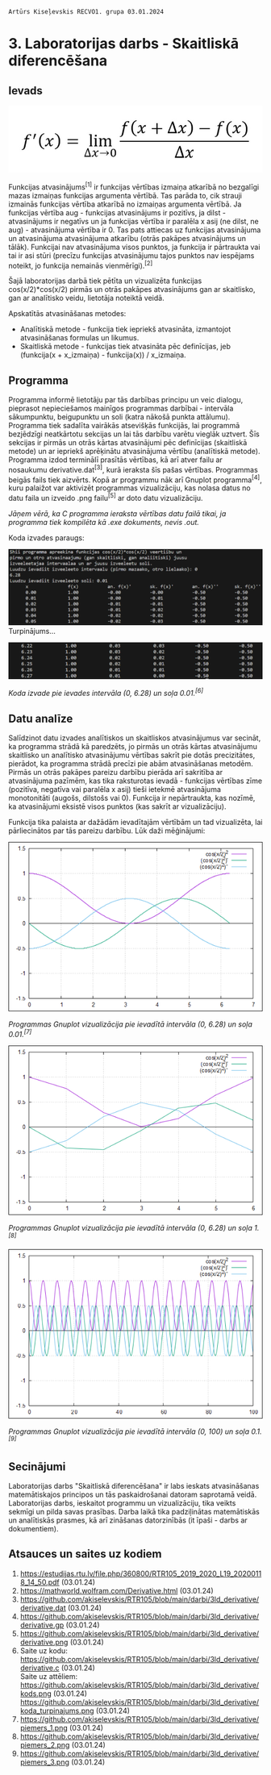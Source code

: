     Artūrs Kiseļevskis RECVO1. grupa 03.01.2024
# 3. Laboratorijas darbs - Skaitliskā diferencēšana
## Ievads

![Alt text](v65.jpg)

Funkcijas atvasinājums<sup>[1]</sup> ir funkcijas vērtības izmaiņa atkarībā no bezgalīgi mazas izmaiņas funkcijas argumenta vērtībā. Tas parāda to, cik strauji izmainās funkcijas vērtība atkarībā no izmaiņas argumenta vērtībā. Ja funkcijas vērtība aug - funkcijas atvasinājums ir pozitīvs, ja dilst - atvasinājums ir negatīvs un ja funkcijas vērtība ir paralēla x asij (ne dilst, ne aug) - atvasinājuma vērtība ir 0. Tas pats attiecas uz funkcijas atvasinājuma un atvasinājuma atvasinājuma atkarību (otrās pakāpes atvasinājums un tālāk). Funkcijai nav atvasinājuma visos punktos, ja funkcija ir pārtraukta vai tai ir asi stūri (precīzu funkcijas atvasinājumu tajos punktos nav iespējams noteikt, jo funkcija nemainās vienmērīgi).<sup>[2]</sup>

Šajā laboratorijas darbā tiek pētīta un vizualizēta funkcijas cos(x/2)*cos(x/2) pirmās un otrās pakāpes atvasinājums gan ar skaitlisko, gan ar analītisko veidu, lietotāja noteiktā veidā.

Apskatītās atvasināšanas metodes:
* Analītiskā metode - funkcija tiek iepriekš atvasināta, izmantojot atvasināšanas formulas un likumus.
* Skaitliskā metode - funkcijas tiek atvasināta pēc definīcijas, jeb (funkcija(x + x_izmaiņa) - funkcija(x)) / x_izmaiņa.


## Programma
Programma informē lietotāju par tās darbības principu un veic dialogu, pieprasot nepieciešamos mainīgos programmas darbībai - intervāla sākumpunktu, beigupunktu un soli (katra nākošā punkta attālumu). Programma tiek sadalīta vairākās atsevišķās funkcijās, lai programmā bezjēdzīgi neatkārtotu sekcijas un lai tās darbību varētu vieglāk uztvert. Šīs sekcijas ir pirmās un otrās kārtas atvasinājumi pēc definīcijas (skaitliskā metode) un ar iepriekš aprēķinātu atvasinājuma vērtību (analītiskā metode). Programma izdod terminālī prasītās vērtības, kā arī atver failu ar nosaukumu derivative.dat<sup>[3]</sup>, kurā ieraksta šīs pašas vērtības. Programmas beigās fails tiek aizvērts. Kopā ar programmu nāk arī Gnuplot programma<sup>[4]</sup>, kuru palaižot var aktivizēt programmas vizualizāciju, kas nolasa datus no datu faila un izveido .png failu<sup>[5]</sup> ar doto datu vizualizāciju.

*Jāņem vērā, ka C programma ieraksta vērtības datu failā tikai, ja programma tiek kompilēta kā .exe dokuments, nevis .out.*

Koda izvades paraugs:

![Alt text](kods.png)
Turpinājums...

![Alt text](koda_turpinajums.png)

*Koda izvade pie ievades intervāla (0, 6.28) un soļa 0.01.<sup>[6]</sup>*

## Datu analīze
Salīdzinot datu izvades analītiskos un skaitliskos atvasinājumus var secināt, ka programma strādā kā paredzēts, jo pirmās un otrās kārtas atvasinājumu skaitlisko un analītisko atvasinājumu vērtības sakrīt pie dotās precizitātes, pierādot, ka programma strādā precīzi pie abām atvasināšanas metodēm.
Pirmās un otrās pakāpes pareizu darbību pierāda arī sakritība ar atvasinājuma pazīmēm, kas tika raksturotas ievadā - funkcijas vērtības zīme (pozitīva, negatīva vai paralēla x asij) tieši ietekmē atvasinājuma monotonitāti (augošs, dilstošs vai 0). Funkcija ir nepārtraukta, kas nozīmē, ka atvasinājumi eksistē visos punktos (kas sakrīt ar vizualizāciju).

Funkcija tika palaista ar dažādām ievadītajām vērtībām un tad vizualizēta, lai pārliecinātos par tās pareizu darbību. Lūk daži mēģinājumi:

![Alt text](piemers_1.png)

*Programmas Gnuplot vizualizācija pie ievadītā intervāla (0, 6.28) un soļa 0.01.<sup>[7]</sup>*

![Alt text](piemers_2.png)

*Programmas Gnuplot vizualizācija pie ievadītā intervāla (0, 6.28) un soļa 1.<sup>[8]</sup>*

![Alt text](piemers_3.png)

*Programmas Gnuplot vizualizācija pie ievadītā intervāla (0, 100) un soļa 0.1.<sup>[9]</sup>*

## Secinājumi
Laboratorijas darbs "Skaitliskā diferencēšana" ir labs ieskats atvasināšanas matemātiskajos principos un tās paskaidrošanai datoram saprotamā veidā. Laboratorijas darbs, ieskaitot programmu un vizualizāciju, tika veikts sekmīgi un pilda savas prasības. Darba laikā tika padziļinātas matemātiskās un analītiskās prasmes, kā arī zināšanas datorzinībās (it īpaši - darbs ar dokumentiem). 

## Atsauces un saites uz kodiem
1. https://estudijas.rtu.lv/file.php/360800/RTR105_2019_2020_L19_20200118_14_50.pdf (03.01.24)
1. https://mathworld.wolfram.com/Derivative.html (03.01.24)
1. https://github.com/akiselevskis/RTR105/blob/main/darbi/3ld_derivative/derivative.dat (03.01.24)
1. https://github.com/akiselevskis/RTR105/blob/main/darbi/3ld_derivative/derivative.gp (03.01.24)
1. https://github.com/akiselevskis/RTR105/blob/main/darbi/3ld_derivative/derivative.png (03.01.24)
1. Saite uz kodu: https://github.com/akiselevskis/RTR105/blob/main/darbi/3ld_derivative/derivative.c (03.01.24) \
   Saite uz attēliem: https://github.com/akiselevskis/RTR105/blob/main/darbi/3ld_derivative/kods.png (03.01.24) \
   https://github.com/akiselevskis/RTR105/blob/main/darbi/3ld_derivative/koda_turpinajums.png (03.01.24)
1. https://github.com/akiselevskis/RTR105/blob/main/darbi/3ld_derivative/piemers_1.png (03.01.24)
1. https://github.com/akiselevskis/RTR105/blob/main/darbi/3ld_derivative/piemers_2.png (03.01.24)
1. https://github.com/akiselevskis/RTR105/blob/main/darbi/3ld_derivative/piemers_3.png (03.01.24)
